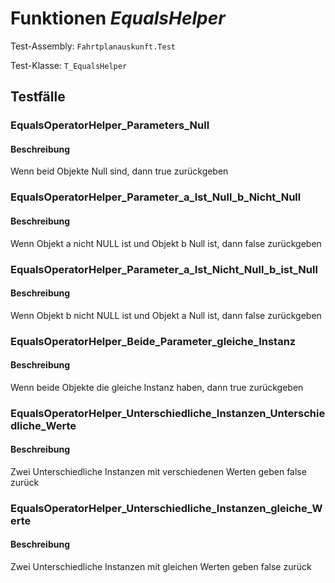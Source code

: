 # Funktionen *EqualsHelper*

Test-Assembly: `Fahrtplanauskunft.Test`

Test-Klasse: `T_EqualsHelper`

## Testfälle

### EqualsOperatorHelper_Parameters_Null

#### Beschreibung

Wenn beid Objekte Null sind, dann true zurückgeben

### EqualsOperatorHelper_Parameter_a_Ist_Null_b_Nicht_Null

#### Beschreibung

Wenn Objekt a nicht NULL ist und Objekt b Null ist, dann false zurückgeben

### EqualsOperatorHelper_Parameter_a_Ist_Nicht_Null_b_ist_Null

#### Beschreibung

Wenn Objekt b nicht NULL ist und Objekt a Null ist, dann false zurückgeben

### EqualsOperatorHelper_Beide_Parameter_gleiche_Instanz

#### Beschreibung

Wenn beide Objekte die gleiche Instanz haben, dann true zurückgeben

### EqualsOperatorHelper_Unterschiedliche_Instanzen_Unterschiedliche_Werte

#### Beschreibung

Zwei Unterschiedliche Instanzen mit verschiedenen Werten geben false zurück

### EqualsOperatorHelper_Unterschiedliche_Instanzen_gleiche_Werte

#### Beschreibung

Zwei Unterschiedliche Instanzen mit gleichen Werten geben false zurück